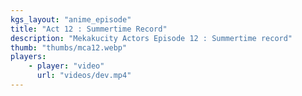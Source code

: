 ```yaml
---
kgs_layout: "anime_episode"
title: "Act 12 : Summertime Record"
description: "Mekakucity Actors Episode 12 : Summertime record"
thumb: "thumbs/mca12.webp"
players:
    - player: "video"
      url: "videos/dev.mp4"
---
```

